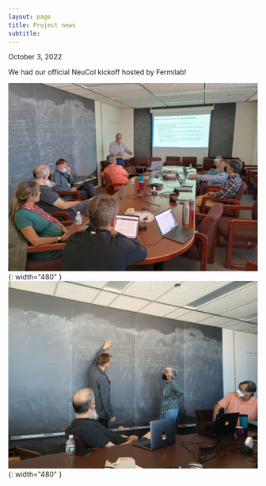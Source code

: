 ```yaml
---
layout: page
title: Project news
subtitle: 
---
```


October 3, 2022

We had our official NeuCol kickoff hosted by Fermilab!

![The gang 1](../assets/images/IMG_20221003_141403563.jpg){: width="480" }
![The gang 2](../assets/images/IMG_20221003_152016446.jpg){: width="480" }
